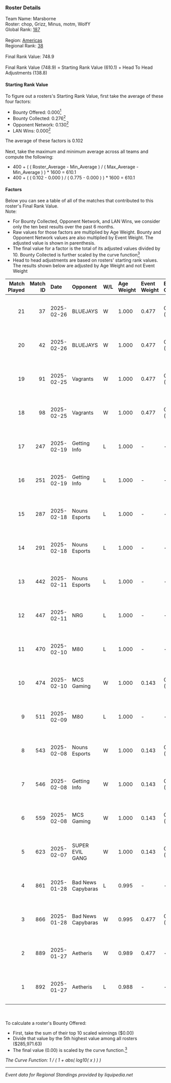 ### Roster Details<br />
Team Name: Marsborne<br />
Roster: chop, Grizz, Minus, motm, WolfY<br />
Global Rank: [187](../../standings_global_2025_02_28.md)<br />
<br />
Region: [Americas]( ../../standings_americas_2025_02_28.md)<br />
Regional Rank: [38]( ../../standings_americas_2025_02_28.md)<br />
<br />
Final Rank Value:  748.9<br />
<br />
Final Rank Value (748.9) = Starting Rank Value (610.1) + Head To Head Adjustments (138.8)<br />

#### Starting Rank Value<br />
To figure out a rosters's Starting Rank Value, first take the average of these four factors:<br />
- Bounty Offered: 0.000[<sup>1</sup>](#table2)
- Bounty Collected: 0.276[<sup>2</sup>](#table1)
- Opponent Network: 0.130[<sup>2</sup>](#table1)
- LAN Wins: 0.000[<sup>2</sup>](#table1)

The average of these factors is 0.102<br />
<br />
Next, take the maximum and minimum average across all teams and compute the following:<br />
- 400 + ( ( Roster_Average - Min_Average ) / ( Max_Average - Min_Average ) ) * 1600 = 610.1
- 400 + ( ( 0.102 - 0.000 ) / ( 0.775 - 0.000 ) ) * 1600 = 610.1


#### Factors<br />
Below you can see a table of all of the matches that contributed to this roster's Final Rank Value.<br />
Note:<br />

- For Bounty Collected, Opponent Network, and LAN Wins, we consider only the ten best results over the past 6 months.
- Raw values for those factors are multiplied by Age Weight. Bounty and Opponent Network values are also multiplied by Event Weight. The adjusted value is shown in parenthesis.
- The final value for a factor is the total of its adjusted values divided by 10. Bounty Collected is further scaled by the curve function[<sup>3</sup>](#curveFunction)
- Head to head adjustments are based on rosters' starting rank values. The results shown below are adjusted by Age Weight and not Event Weight
<span id="table1"></span><br />


| Match Played | Match ID | Date       | Opponent           | W/L | Age Weight | Event Weight | Bounty Collected | Opponent Network | LAN Wins  | H2H Adj. | Roster                          |
| -: | -: | :- | :- | :- | :- | :- | :- | :- | :- | -: | :- |
|           21 |       37 | 2025-02-26 | BLUEJAYS           | W   | 1.000      | 0.477        | 0.017 (0.008)    | 0.381 (0.182)    | 0 (0.000) |    22.23 | chop, Grizz, Minus, motm, WolfY |
|           20 |       42 | 2025-02-26 | BLUEJAYS           | W   | 1.000      | 0.477        | 0.017 (0.008)    | 0.381 (0.182)    | 0 (0.000) |    23.83 | chop, Grizz, Minus, motm, WolfY |
|           19 |       91 | 2025-02-25 | Vagrants           | W   | 1.000      | 0.477        | 0.002 (0.001)    | 0.547 (0.261)    | 0 (0.000) |    20.61 | chop, Grizz, Minus, motm, WolfY |
|           18 |       98 | 2025-02-25 | Vagrants           | W   | 1.000      | 0.477        | 0.002 (0.001)    | 0.547 (0.261)    | 0 (0.000) |    22.26 | chop, Grizz, Minus, motm, WolfY |
|           17 |      247 | 2025-02-19 | Getting Info       | L   | 1.000      | -            | -                | -                | -         |    -5.08 | chop, Grizz, Minus, motm, WolfY |
|           16 |      251 | 2025-02-19 | Getting Info       | L   | 1.000      | -            | -                | -                | -         |    -5.34 | chop, Grizz, Minus, motm, WolfY |
|           15 |      287 | 2025-02-18 | Nouns Esports      | L   | 1.000      | -            | -                | -                | -         |    -6.31 | chop, Grizz, Minus, motm, WolfY |
|           14 |      291 | 2025-02-18 | Nouns Esports      | L   | 1.000      | -            | -                | -                | -         |    -6.69 | chop, Grizz, Minus, motm, WolfY |
|           13 |      442 | 2025-02-11 | Nouns Esports      | L   | 1.000      | -            | -                | -                | -         |    -6.82 | chop, Grizz, Minus, motm, WolfY |
|           12 |      447 | 2025-02-11 | NRG                | L   | 1.000      | -            | -                | -                | -         |    -3.81 | chop, Grizz, Minus, motm, WolfY |
|           11 |      470 | 2025-02-10 | M80                | L   | 1.000      | -            | -                | -                | -         |    -6.65 | chop, Minus, motm, steel, WolfY |
|           10 |      474 | 2025-02-10 | MCS Gaming         | W   | 1.000      | 0.143        | 0.003 (0.000)    | 0.169 (0.024)    | 0 (0.000) |    12.05 | chop, Minus, motm, steel, WolfY |
|            9 |      511 | 2025-02-09 | M80                | L   | 1.000      | -            | -                | -                | -         |    -6.69 | chop, Minus, motm, steel, WolfY |
|            8 |      543 | 2025-02-08 | Nouns Esports      | W   | 1.000      | 0.143        | 0.015 (0.002)    | 0.636 (0.091)    | 0 (0.000) |    25.52 | chop, Grizz, Minus, motm, WolfY |
|            7 |      546 | 2025-02-08 | Getting Info       | W   | 1.000      | 0.143        | 0.010 (0.001)    | 0.626 (0.089)    | 0 (0.000) |    26.56 | chop, Grizz, Minus, motm, WolfY |
|            6 |      559 | 2025-02-08 | MCS Gaming         | W   | 1.000      | 0.143        | 0.003 (0.000)    | -                | 0 (0.000) |    14.39 | chop, Minus, motm, steel, WolfY |
|            5 |      623 | 2025-02-07 | SUPER EVIL GANG    | W   | 1.000      | 0.143        | 0.011 (0.002)    | 0.432 (0.062)    | 0 (0.000) |    22.16 | chop, Grizz, Minus, motm, WolfY |
|            4 |      861 | 2025-01-28 | Bad News Capybaras | L   | 0.995      | -            | -                | -                | -         |   -14.09 | chop, Grizz, Minus, motm, WolfY |
|            3 |      866 | 2025-01-28 | Bad News Capybaras | W   | 0.995      | 0.477        | 0.001 (0.000)    | 0.224 (0.106)    | 0 (0.000) |    17.42 | chop, Grizz, Minus, motm, WolfY |
|            2 |      889 | 2025-01-27 | Aetheris           | W   | 0.989      | 0.477        | -                | 0.099 (0.047)    | -         |    12.36 | chop, Grizz, Minus, motm, WolfY |
|            1 |      892 | 2025-01-27 | Aetheris           | L   | 0.988      | -            | -                | -                | -         |   -19.08 | chop, Grizz, Minus, motm, WolfY |

<br />
<span id="table2"></span><br />
To calculate a roster's Bounty Offered:<br />

- First, take the sum of their top 10 scaled winnings ($0.00)
- Divide that value by the 5th highest value among all rosters ($285,971.63)
- The final value (0.00) is scaled by the curve function.[<sup>3</sup>](#curveFunction)

<span id="curveFunction"></span>_The Curve Function: 1 / ( 1 + abs( log10( x ) ) )_<br />

---
_Event data for Regional Standings provided by liquipedia.net_<br />
